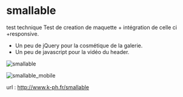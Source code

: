# smallable
test technique
Test de creation de maquette + intégration de celle ci +responsive.
* Un peu de jQuery pour la cosmétique de la galerie.
* Un peu de javascript pour la vidéo du header.

![smallable](https://user-images.githubusercontent.com/3410139/31682616-ef50ef04-b37a-11e7-8c3a-b915b1ebe025.PNG)



![smallable_mobile](https://user-images.githubusercontent.com/3410139/31682641-01044fa2-b37b-11e7-9f80-60cc09252d6e.PNG)

url : http://www.k-ph.fr/smallable
